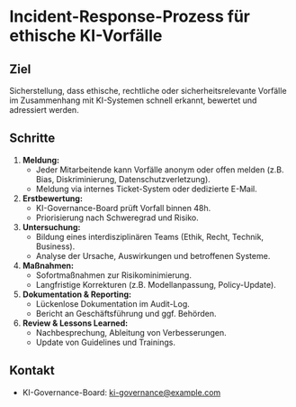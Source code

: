 # Incident-Response-Prozess für ethische KI-Vorfälle

## Ziel
Sicherstellung, dass ethische, rechtliche oder sicherheitsrelevante Vorfälle im Zusammenhang mit KI-Systemen schnell erkannt, bewertet und adressiert werden.

## Schritte
1. **Meldung:**
   - Jeder Mitarbeitende kann Vorfälle anonym oder offen melden (z.B. Bias, Diskriminierung, Datenschutzverletzung).
   - Meldung via internes Ticket-System oder dedizierte E-Mail.
2. **Erstbewertung:**
   - KI-Governance-Board prüft Vorfall binnen 48h.
   - Priorisierung nach Schweregrad und Risiko.
3. **Untersuchung:**
   - Bildung eines interdisziplinären Teams (Ethik, Recht, Technik, Business).
   - Analyse der Ursache, Auswirkungen und betroffenen Systeme.
4. **Maßnahmen:**
   - Sofortmaßnahmen zur Risikominimierung.
   - Langfristige Korrekturen (z.B. Modellanpassung, Policy-Update).
5. **Dokumentation & Reporting:**
   - Lückenlose Dokumentation im Audit-Log.
   - Bericht an Geschäftsführung und ggf. Behörden.
6. **Review & Lessons Learned:**
   - Nachbesprechung, Ableitung von Verbesserungen.
   - Update von Guidelines und Trainings.

## Kontakt
- KI-Governance-Board: ki-governance@example.com
